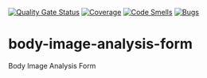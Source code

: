 [![Quality Gate Status](https://sonarcloud.io/api/project_badges/measure?project=Raketenstart_body-image-analysis-form&metric=alert_status)](https://sonarcloud.io/dashboard?id=Raketenstart_body-image-analysis-form)
[![Coverage](https://sonarcloud.io/api/project_badges/measure?project=Raketenstart_body-image-analysis-form&metric=coverage)](https://sonarcloud.io/dashboard?id=Raketenstart_body-image-analysis-form)
[![Code Smells](https://sonarcloud.io/api/project_badges/measure?project=Raketenstart_body-image-analysis-form&metric=code_smells)](https://sonarcloud.io/dashboard?id=Raketenstart_body-image-analysis-form)
[![Bugs](https://sonarcloud.io/api/project_badges/measure?project=Raketenstart_body-image-analysis-form&metric=bugs)](https://sonarcloud.io/dashboard?id=Raketenstart_body-image-analysis-form)

# body-image-analysis-form
Body Image Analysis Form
